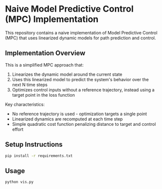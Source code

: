 # Naive Model Predictive Control (MPC) Implementation

This repository contains a naive implementation of Model Predictive Control (MPC) that uses linearized dynamic models for path prediction and control.

## Implementation Overview

This is a simplified MPC approach that:
1. Linearizes the dynamic model around the current state
2. Uses this linearized model to predict the system's behavior over the next N time steps
3. Optimizes control inputs without a reference trajectory, instead using a target point in the loss function

Key characteristics:
- No reference trajectory is used - optimization targets a single point
- Linearized dynamics are recomputed at each time step
- Simple quadratic cost function penalizing distance to target and control effort

## Setup Instructions



```bash
pip install -r requirements.txt
```

## Usage


```bash
python vis.py
```
